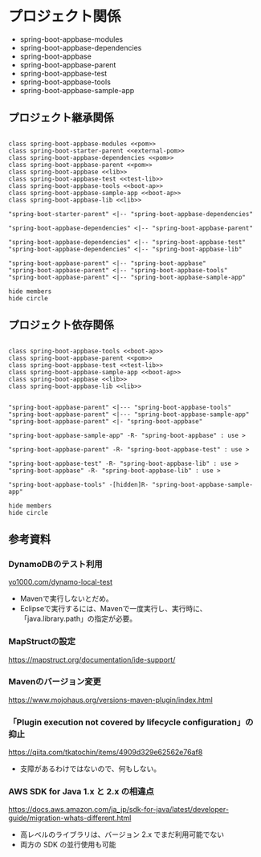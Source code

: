 # プロジェクト関係

- spring-boot-appbase-modules
- spring-boot-appbase-dependencies
- spring-boot-appbase
- spring-boot-appbase-parent
- spring-boot-appbase-test
- spring-boot-appbase-tools
- spring-boot-appbase-sample-app

## プロジェクト継承関係

```plantuml

class spring-boot-appbase-modules <<pom>>
class spring-boot-starter-parent <<external-pom>>
class spring-boot-appbase-dependencies <<pom>>
class spring-boot-appbase-parent <<pom>>
class spring-boot-appbase <<lib>>
class spring-boot-appbase-test <<test-lib>>
class spring-boot-appbase-tools <<boot-ap>>
class spring-boot-appbase-sample-app <<boot-ap>>
class spring-boot-appbase-lib <<lib>>

"spring-boot-starter-parent" <|-- "spring-boot-appbase-dependencies"

"spring-boot-appbase-dependencies" <|-- "spring-boot-appbase-parent"

"spring-boot-appbase-dependencies" <|-- "spring-boot-appbase-test"
"spring-boot-appbase-dependencies" <|-- "spring-boot-appbase-lib"

"spring-boot-appbase-parent" <|-- "spring-boot-appbase"
"spring-boot-appbase-parent" <|-- "spring-boot-appbase-tools"
"spring-boot-appbase-parent" <|-- "spring-boot-appbase-sample-app"

hide members
hide circle

```

## プロジェクト依存関係

```plantuml

class spring-boot-appbase-tools <<boot-ap>>
class spring-boot-appbase-parent <<pom>>
class spring-boot-appbase-test <<test-lib>>
class spring-boot-appbase-sample-app <<boot-ap>>
class spring-boot-appbase <<lib>>
class spring-boot-appbase-lib <<lib>>


"spring-boot-appbase-parent" <|--- "spring-boot-appbase-tools"
"spring-boot-appbase-parent" <|--- "spring-boot-appbase-sample-app"
"spring-boot-appbase-parent" <|- "spring-boot-appbase"

"spring-boot-appbase-sample-app" -R- "spring-boot-appbase" : use >

"spring-boot-appbase-parent" -R- "spring-boot-appbase-test" : use >

"spring-boot-appbase-test" -R- "spring-boot-appbase-lib" : use >
"spring-boot-appbase" -R- "spring-boot-appbase-lib" : use >

"spring-boot-appbase-tools" -[hidden]R- "spring-boot-appbase-sample-app"

hide members
hide circle

```

## 参考資料

### DynamoDBのテスト利用

[yo1000.com/dynamo-local-test](https://www.yo1000.com/dynamo-local-test)

- Mavenで実行しないとだめ。
- Eclipseで実行するには、Mavenで一度実行し、実行時に、「java.library.path」の指定が必要。

### MapStructの設定

https://mapstruct.org/documentation/ide-support/

### Mavenのバージョン変更

https://www.mojohaus.org/versions-maven-plugin/index.html

### 「Plugin execution not covered by lifecycle configuration」の抑止
https://qiita.com/tkatochin/items/4909d329e62562e76af8

- 支障があるわけではないので、何もしない。

### AWS SDK for Java 1.x と 2.x の相違点

https://docs.aws.amazon.com/ja_jp/sdk-for-java/latest/developer-guide/migration-whats-different.html

- 高レベルのライブラリは、バージョン 2.x でまだ利用可能でない
- 両方の SDK の並行使用も可能
